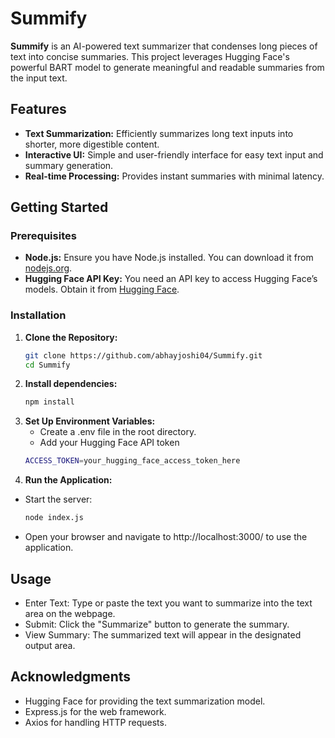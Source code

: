 # Summify

**Summify** is an AI-powered text summarizer that condenses long pieces of text into concise summaries. This project leverages Hugging Face's powerful BART model to generate meaningful and readable summaries from the input text.

## Features

- **Text Summarization:** Efficiently summarizes long text inputs into shorter, more digestible content.
- **Interactive UI:** Simple and user-friendly interface for easy text input and summary generation.
- **Real-time Processing:** Provides instant summaries with minimal latency.

## Getting Started

### Prerequisites

- **Node.js:** Ensure you have Node.js installed. You can download it from [nodejs.org](https://nodejs.org/).
- **Hugging Face API Key:** You need an API key to access Hugging Face’s models. Obtain it from [Hugging Face](https://huggingface.co/).

### Installation

1. **Clone the Repository:**
   ```bash
   git clone https://github.com/abhayjoshi04/Summify.git
   cd Summify

2. **Install dependencies:**
   ```bash
   npm install
3. **Set Up Environment Variables:**
   - Create a .env file in the root directory.
   - Add your Hugging Face API token
    ```bash
    ACCESS_TOKEN=your_hugging_face_access_token_here
4. **Run the Application:**

- Start the server:
  ```bash
  node index.js
- Open your browser and navigate to http://localhost:3000/ to use the application.

## Usage
- Enter Text: Type or paste the text you want to summarize into the text area on the webpage.
- Submit: Click the "Summarize" button to generate the summary.
- View Summary: The summarized text will appear in the designated output area.

## Acknowledgments

- Hugging Face for providing the text summarization model.
- Express.js for the web framework.
- Axios for handling HTTP requests.
